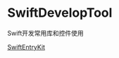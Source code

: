 # SwiftDevelopTool
Swift开发常用库和控件使用

[SwiftEntryKit](https://github.com/leasual/SwiftDevelopTool/blob/master/SwiftEntryKit/SwiftEntryKit.md)
